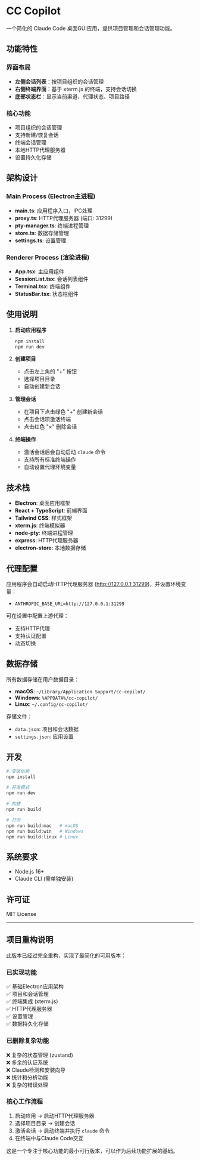 # CC Copilot

一个简化的 Claude Code 桌面GUI应用，提供项目管理和会话管理功能。

## 功能特性

### 界面布局
- **左侧会话列表**：按项目组织的会话管理
- **右侧终端界面**：基于 xterm.js 的终端，支持会话切换
- **底部状态栏**：显示当前渠道、代理状态、项目路径

### 核心功能
- 项目组织的会话管理
- 支持新建/恢复会话
- 终端会话管理
- 本地HTTP代理服务器
- 设置持久化存储

## 架构设计

### Main Process (Electron主进程)
- **main.ts**: 应用程序入口，IPC处理
- **proxy.ts**: HTTP代理服务器 (端口: 31299)
- **pty-manager.ts**: 终端进程管理
- **store.ts**: 数据存储管理
- **settings.ts**: 设置管理

### Renderer Process (渲染进程)
- **App.tsx**: 主应用组件
- **SessionList.tsx**: 会话列表组件
- **Terminal.tsx**: 终端组件
- **StatusBar.tsx**: 状态栏组件

## 使用说明

1. **启动应用程序**
   ```bash
   npm install
   npm run dev
   ```

2. **创建项目**
   - 点击左上角的 "+" 按钮
   - 选择项目目录
   - 自动创建新会话

3. **管理会话**
   - 在项目下点击绿色 "+" 创建新会话
   - 点击会话项激活终端
   - 点击红色 "×" 删除会话

4. **终端操作**
   - 激活会话后会自动启动 `claude` 命令
   - 支持所有标准终端操作
   - 自动设置代理环境变量

## 技术栈

- **Electron**: 桌面应用框架
- **React + TypeScript**: 前端界面
- **Tailwind CSS**: 样式框架
- **xterm.js**: 终端模拟器
- **node-pty**: 终端进程管理
- **express**: HTTP代理服务器
- **electron-store**: 本地数据存储

## 代理配置

应用程序会自动启动HTTP代理服务器 (http://127.0.0.1:31299)，并设置环境变量：
- `ANTHROPIC_BASE_URL=http://127.0.0.1:31299`

可在设置中配置上游代理：
- 支持HTTP代理
- 支持认证配置
- 动态切换

## 数据存储

所有数据存储在用户数据目录：
- **macOS**: `~/Library/Application Support/cc-copilot/`
- **Windows**: `%APPDATA%/cc-copilot/`
- **Linux**: `~/.config/cc-copilot/`

存储文件：
- `data.json`: 项目和会话数据
- `settings.json`: 应用设置

## 开发

```bash
# 安装依赖
npm install

# 开发模式
npm run dev

# 构建
npm run build

# 打包
npm run build:mac   # macOS
npm run build:win   # Windows
npm run build:linux # Linux
```

## 系统要求

- Node.js 16+
- Claude CLI (需单独安装)

## 许可证

MIT License

---

## 项目重构说明

此版本已经过完全重构，实现了最简化的可用版本：

### 已实现功能
✅ 基础Electron应用架构  
✅ 项目和会话管理  
✅ 终端集成 (xterm.js)  
✅ HTTP代理服务器  
✅ 设置管理  
✅ 数据持久化存储  

### 已删除复杂功能
❌ 复杂的状态管理 (zustand)  
❌ 多余的认证系统  
❌ Claude检测和安装向导  
❌ 统计和分析功能  
❌ 复杂的错误处理  

### 核心工作流程
1. 启动应用 → 启动HTTP代理服务器
2. 选择项目目录 → 创建会话
3. 激活会话 → 启动终端并执行 `claude` 命令
4. 在终端中与Claude Code交互

这是一个专注于核心功能的最小可行版本，可以作为后续功能扩展的基础。